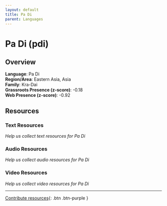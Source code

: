 ```yaml
---
layout: default
title: Pa Di
parent: Languages
---
```


# Pa Di (pdi)

## Overview

**Language**: Pa Di  
**Region/Area**: Eastern Asia, Asia  
**Family**: Kra-Dai  
**Grassroots Presence (z-score)**: -0.18  
**Web Presence (z-score)**: -0.92  

## Resources

### Text Resources
*Help us collect text resources for Pa Di*

### Audio Resources
*Help us collect audio resources for Pa Di*

### Video Resources
*Help us collect video resources for Pa Di*

---

[Contribute resources](https://forms.office.com/e/1SfLJx3u1r){: .btn .btn-purple }
